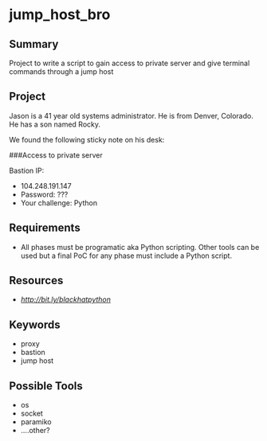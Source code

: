 # jump_host_bro

## Summary

Project to write a script to gain access to private server and give terminal commands through a jump host

## Project
Jason is a 41 year old systems administrator. He is from Denver, Colorado. He has a son named Rocky.

We found the following sticky note on his desk:

###Access to private server

 Bastion IP:
- 104.248.191.147
- Password: ???
- Your challenge: Python

## Requirements
- All phases must be programatic aka Python scripting. Other tools can be used but a final PoC for any phase must include a Python script.

## Resources
- *http://bit.ly/blackhatpython*

## Keywords
- proxy
- bastion
- jump host

## Possible Tools
- os
- socket
- paramiko
- ....other?
